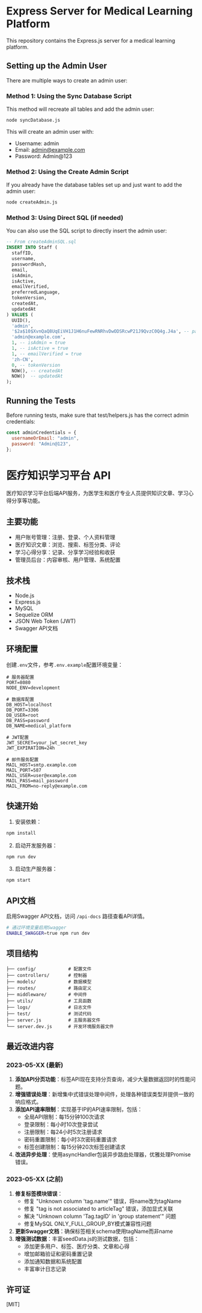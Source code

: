 # Express Server for Medical Learning Platform

This repository contains the Express.js server for a medical learning platform.

## Setting up the Admin User

There are multiple ways to create an admin user:

### Method 1: Using the Sync Database Script

This method will recreate all tables and add the admin user:

```bash
node syncDatabase.js
```

This will create an admin user with:
- Username: admin
- Email: admin@example.com
- Password: Admin@123

### Method 2: Using the Create Admin Script

If you already have the database tables set up and just want to add the admin user:

```bash
node createAdmin.js
```

### Method 3: Using Direct SQL (if needed)

You can also use the SQL script to directly insert the admin user:

```sql
-- From createAdminSQL.sql
INSERT INTO Staff (
  staffID, 
  username, 
  passwordHash, 
  email, 
  isAdmin, 
  isActive, 
  emailVerified, 
  preferredLanguage, 
  tokenVersion, 
  createdAt, 
  updatedAt
) VALUES (
  UUID(),
  'admin', 
  '$2a$10$XvnQaQ8UqEiVH1J1H6nuFewRNRhvDwODSRcwP21J9QvzC0Q4g.J4a', -- password is 'Admin@123'
  'admin@example.com', 
  1, -- isAdmin = true
  1, -- isActive = true
  1, -- emailVerified = true
  'zh-CN', 
  0, -- tokenVersion
  NOW(), -- createdAt
  NOW()  -- updatedAt
);
```

## Running the Tests

Before running tests, make sure that test/helpers.js has the correct admin credentials:

```javascript
const adminCredentials = {
  usernameOrEmail: "admin", 
  password: "Admin@123", 
};
```

# 医疗知识学习平台 API

医疗知识学习平台后端API服务，为医学生和医疗专业人员提供知识文章、学习心得分享等功能。

## 主要功能

- 用户账号管理：注册、登录、个人资料管理
- 医疗知识文章：浏览、搜索、标签分类、评论
- 学习心得分享：记录、分享学习经验和收获
- 管理员后台：内容审核、用户管理、系统配置

## 技术栈

- Node.js
- Express.js
- MySQL
- Sequelize ORM
- JSON Web Token (JWT)
- Swagger API文档

## 环境配置

创建`.env`文件，参考`.env.example`配置环境变量：

```
# 服务器配置
PORT=8080
NODE_ENV=development

# 数据库配置
DB_HOST=localhost
DB_PORT=3306
DB_USER=root
DB_PASS=password
DB_NAME=medical_platform

# JWT配置
JWT_SECRET=your_jwt_secret_key
JWT_EXPIRATION=24h

# 邮件服务配置
MAIL_HOST=smtp.example.com
MAIL_PORT=587
MAIL_USER=user@example.com
MAIL_PASS=mail_password
MAIL_FROM=no-reply@example.com
```

## 快速开始

1. 安装依赖：

```bash
npm install
```

2. 启动开发服务器：

```bash
npm run dev
```

3. 启动生产服务器：

```bash
npm start
```

## API文档

启用Swagger API文档，访问 `/api-docs` 路径查看API详情。

```bash
# 通过环境变量启用Swagger
ENABLE_SWAGGER=true npm run dev
```

## 项目结构

```
├── config/            # 配置文件
├── controllers/       # 控制器
├── models/            # 数据模型
├── routes/            # 路由定义
├── middleware/        # 中间件
├── utils/             # 工具函数
├── logs/              # 日志文件
├── test/              # 测试代码
├── server.js          # 主服务器文件
└── server.dev.js      # 开发环境服务器文件
```

## 最近改进内容

### 2023-05-XX (最新)

1. **添加API分页功能**：标签API现在支持分页查询，减少大量数据返回时的性能问题。
2. **增强错误处理**：新增集中式错误处理中间件，处理各种错误类型并提供一致的响应格式。
3. **添加API速率限制**：实现基于IP的API速率限制，包括：
   - 全局API限制：每15分钟100次请求
   - 登录限制：每小时10次登录尝试
   - 注册限制：每24小时5次注册请求
   - 密码重置限制：每小时3次密码重置请求
   - 标签创建限制：每15分钟20次标签创建请求
4. **改进异步处理**：使用asyncHandler包装异步路由处理器，优雅处理Promise错误。

### 2023-05-XX (之前)

1. **修复标签模块错误**：
   - 修复 "Unknown column 'tag.name'" 错误，将name改为tagName
   - 修复 "tag is not associated to articleTag" 错误，添加显式关联
   - 解决 "Unknown column 'Tag.tagID' in 'group statement'" 问题
   - 修复MySQL ONLY_FULL_GROUP_BY模式兼容性问题
2. **更新Swagger文档**：确保标签相关schema使用tagName而非name
3. **增强测试数据**：丰富seedData.js的测试数据，包括：
   - 添加更多用户、标签、医疗分类、文章和心得
   - 增加邮箱验证和密码重置记录
   - 添加通知数据和系统配置
   - 丰富审计日志记录

## 许可证

[MIT] 